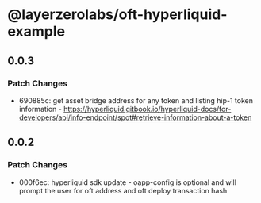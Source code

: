 # @layerzerolabs/oft-hyperliquid-example

## 0.0.3

### Patch Changes

- 690885c: get asset bridge address for any token and listing hip-1 token information - https://hyperliquid.gitbook.io/hyperliquid-docs/for-developers/api/info-endpoint/spot#retrieve-information-about-a-token

## 0.0.2

### Patch Changes

- 000f6ec: hyperliquid sdk update - oapp-config is optional and will prompt the user for oft address and oft deploy transaction hash
